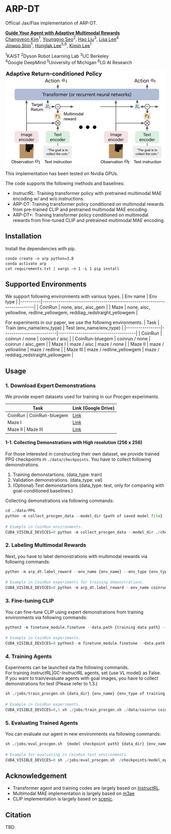 # ARP-DT

Official Jax/Flax implementation of ARP-DT.

**[Guide Your Agent with Adaptive Multimodal Rewards]()**\
[Changyeon Kim](https://changyeon.page)<sup>1</sup>, [Younggyo Seo](https://younggyo.me)<sup>2</sup>, [Hao Liu](https://haoliu.site)<sup>3</sup>, [Lisa Lee](https://leelisa.com)<sup>4</sup>\
[Jinwoo Shin](https://alinlab.kaist.ac.kr/shin.html)<sup>1</sup>, [Honglak Lee](https://web.eecs.umich.edu/~honglak/)<sup>5,6</sup>, [Kimin Lee](https://sites.google.com/view/kiminlee)<sup>1</sup>

<sup>1</sup>KAIST <sup>2</sup>Dyson Robot Learning Lab <sup>3</sup>UC Berkeley\
 <sup>4</sup>Google DeepMind <sup>5</sup>University of Michigan <sup>6</sup>LG AI Research

![model archiecture](./figures/ARP.png)

This implementation has been tested on Nvidia GPUs.

The code supports the following methods and baselines:
- *Instruct*RL: Training transformer policy with pretrained multimodal MAE encoding w/ and w/o instructions.
- ARP-DT: Training transformer policy conditioned on multimodal rewards from pre-trained CLIP and pretrained multimodal MAE encoding.
- ARP-DT+: Training transformer policy conditioned on multimodal rewards from fine-tuned CLIP and pretrained multimodal MAE encoding.

## Installation
Install the dependencies with pip.
```
conda create -n arp python=3.8
conda activate arp
cat requirements.txt | xargs -n 1 -L 1 pip install
```

## Supported Environments
We support following environments with various types.
| Env name | Env type                                                                 |
|----------|--------------------------------------------------------------------------|
| CoinRun  | none, aisc, aisc_gem                                                     |
| Maze     | none, aisc, yellowline, redline_yellowgem, reddiag_redstraight_yellowgem |

For experiments in our paper, we use the following environments.
| Task            | Train (env_name/env_type)         | Test (env_name/env_type)                      |
|-----------------|--------------------------|--------------------------------------|
| CoinRun         | coinrun / none           | coinrun / aisc                       |
| CoinRun-bluegem | coinrun / none           | coinrun / aisc_gem                   |
| Maze I          | maze / aisc              | maze / none                          |
| Maze II         | maze / yellowline        | maze / redline                       |
| Maze III        | maze / redline_yellowgem | maze / reddiag_redstraight_yellowgem |

## Usage
### 1. Download Expert Demonstrations
We provide expert datasets used for training in our Procgen experiments.

| Task                       | Link (Google Drive)              |
|----------------------------|----------------------------------|
| CoinRun \| CoinRun-bluegem | [Link](https://drive.google.com/drive/folders/17Sv0NHASzJEiam0b-lfg2gZ62SoRqbMX?usp=drive_link) |
| Maze I                     | [Link](https://drive.google.com/drive/folders/1XMB0JAQTrhqFNTDy-dCii4ymQTYk7yME?usp=drive_link) |
| Maze II \| Maze III        | [Link](https://drive.google.com/drive/folders/18QllsVBrHiEBCHA_IhTAFniFwVbOewDD?usp=drive_link)|
#### 1-1. Collecting Demonstrations with High resolution (256 x 256)
For those interested in constructing their own dataset, we provide trained PPG checkpoints in `./data/checkpoints`. 
You have to collect following demonstrations.
1. Training demonstartions. (data_type: train)
2. Validation demonstrations. (data_type: val)
3. (Optional) Test demonstartions (data_type: test, only for comparing with goal-conditioned baselines.)

Collecting demonstrations via following commands:
```python
cd ./data/PPG
python -m collect_procgen_data --model_dir {path of saved model file} --num_demonstrations {number of demonstrations} --env_name {procgen env name} --env_type {env_type} --data_type {train/eval/test} --num_levels {number of levels} --start_level {level to start} --output_dir {path of saved demonstrations}

# Example in CoinRun environments.
CUDA_VISIBLE_DEVICES=0 python -m collect_procgen_data --model_dir ./checkpoints/coinrun_hard_level500/model1000_IC100007936.jd --num_demonstrations 100 --env_name coinrun --env_type none --data_type train --num_levels 500 --start_level 0 --distribution_mode hard --output_dir ./data/coinrun
```

### 2. Labeling Multimodal Rewards
Next, you have to label demonstrations with multimodal rewards via following commands:
```python
python -m arp_dt.label_reward --env_name {env_name} --env_type {env_type} --data_dir {data hdf5 file path} --model_type {clip/clip_ft} --model_ckpt_dir {checkpoint path of fine-tuned CLIP.}

# Example in CoinRun experiments for training demonstrations.
CUDA_VISIBLE_DEVICES=0 python -m arp_dt.label_reward --env_name coinrun --env_type none --data_dir ./data/coinrun/coinrun_hard_level0to500_num500_frame4/data_train.hdf5 --model_type clip_ft --model_ckpt_dir ./data/coinrun/coinrun_hard_level0to500_num500_frame4/clip_ft_checkpoints/best_checkpoint.pt
```

### 3. Fine-tuning CLIP
You can fine-tune CLIP using expert demonstrations from training environments via following commands:
```python
python3 -m finetune_module.finetune --data.path {training data path} --output_dir {directory for saving checkpoints} --env_name {env_name}  --data.train_env_type {env_type} --data.num_demonstrations {number of training demonstrations} --lambda_id {scaling hyperparameter for inverse dynamics loss}

# Example in CoinRun experiments.
CUDA_VISIBLE_DEVICES=0 python3 -m finetune_module.finetune --data.path ./data/maze --default_root_dir ./debug --epochs 20 --model_type clip_multiscale_ensemble --game_name maze --data.train_env_type aisc --data.image_key "ob" --data.num_demonstrations 500 --lambda_id 1.5
```

### 4. Training Agents
Experiments can be launched via the following commands.\
For training *Instruct*RL|GC-*Instruct*RL agents, set {use VL model} as False.\
If you want to train/evaluate agents with goal images, you have to collect demonstrations for test (Please refer to 1.3.)
```python
sh ./jobs/train_procgen.sh {data_dir} {env_name} {env_type of training environemts} {env_type of evaluation environments} {augmentation} {use VL model: True | False} {VL model_type: BC | clip | clip_ft | clip_goal_conditioned | GCBC} {VL model checkpoint path (only for ARP-DT+)} {seed} {comment on experiment} {lambda for return prediction} {evaluation with goal images}

# Example in CoinRun experiments.
CUDA_VISIBLE_DEVICES=0,1 sh ./jobs/train_procgen.sh ./data/coinrun coinrun none aisc "color_jitter, rotate" True clip "" 0 "ARP-DT-coinrun" 0.01 False
```

### 5. Evaluating Trained Agents
You can evaluate our agent in new environments via following commands:
```python
sh ./jobs/eval_procgen.sh  {model checkpoint path} {data_dir} {env_name} {env_type of training environments} {env_type of evaluation environments} {use levels used for collecting expert demonstrations: True | False} {use VL model: True | False} {VL model_type: BC | clip | clip_ft | clip_goal_conditioned | GCBC} {VL model checkpoint path (only for ARP-DT+)} {comment on experiment}

# Example for evaluating in CoinRun test environments.
CUDA_VISIBLE_DEVICES=0 sh ./jobs/eval_procgen.sh  /checkpoints/model_epoch49.pkl ./data/coinrun/ coinrun none aisc_gem True True clip "" "ARP-DT-coinrun_test"
```

## Acknowledgement
- Transformer agent and training codes are largely based on [InstructRL](https://github.com/lhao499/instructrl).
- Multimodal MAE implementation is largely based on [m3ae](https://github.com/young-geng/m3ae_public)
- CLIP implementation is largely based on [scenic](https://github.com/google-research/scenic/tree/main/scenic/projects/baselines/clip).

## Citation
TBD.

